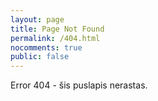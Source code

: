 ```yaml
---
layout: page
title: Page Not Found
permalink: /404.html
nocomments: true
public: false
---
```


Error 404 - šis puslapis nerastas.
